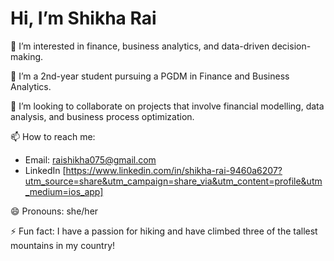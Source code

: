 # Hi, I’m Shikha Rai

👀 I’m interested in finance, business analytics, and data-driven decision-making.

🌱 I’m a 2nd-year student pursuing a PGDM in Finance and Business Analytics.

💞️ I’m looking to collaborate on projects that involve financial modelling, data analysis, and business process optimization.

📫 How to reach me:
- Email: raishikha075@gmail.com
- LinkedIn [https://www.linkedin.com/in/shikha-rai-9460a6207?utm_source=share&utm_campaign=share_via&utm_content=profile&utm_medium=ios_app]

😄 Pronouns: she/her

⚡ Fun fact: I have a passion for hiking and have climbed three of the tallest mountains in my country!
